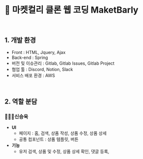# 🥩 마켓컬리 클론 웹 코딩 MaketBarly

<br>

## 1. 개발 환경

- Front : HTML, Jquery, Ajax
- Back-end : Spring
- 버전 및 이슈관리 : Gitlab, Gitlab Issues, Gitlab Project
- 협업 툴 : Discord, Notion, Slack
- 서비스 배포 환경 : AWS
<br>


## 2. 역할 분담

### 👨🏻‍💻신승욱

- **UI**
    - 페이지 : 홈, 검색, 상품 작성, 상품 수정, 상품 상세
    - 공통 컴포넌트 : 상품 템플릿, 버튼
- **기능**
    - 유저 검색, 상품 및 수정, 상품 상세 확인, 댓글 등록,
<br>
    
